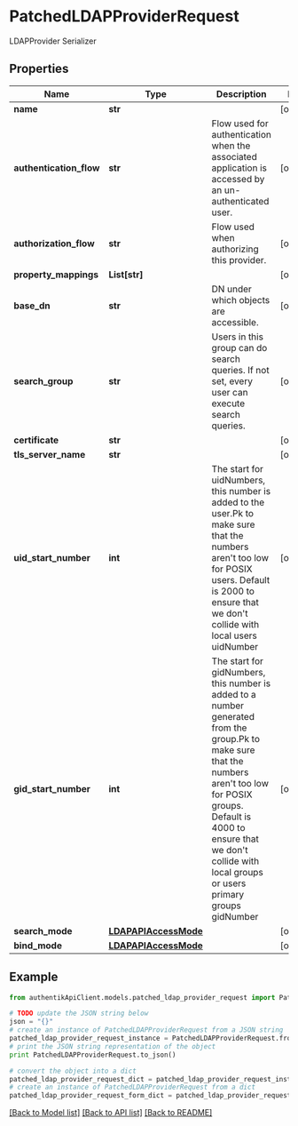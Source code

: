 # PatchedLDAPProviderRequest

LDAPProvider Serializer

## Properties
Name | Type | Description | Notes
------------ | ------------- | ------------- | -------------
**name** | **str** |  | [optional] 
**authentication_flow** | **str** | Flow used for authentication when the associated application is accessed by an un-authenticated user. | [optional] 
**authorization_flow** | **str** | Flow used when authorizing this provider. | [optional] 
**property_mappings** | **List[str]** |  | [optional] 
**base_dn** | **str** | DN under which objects are accessible. | [optional] 
**search_group** | **str** | Users in this group can do search queries. If not set, every user can execute search queries. | [optional] 
**certificate** | **str** |  | [optional] 
**tls_server_name** | **str** |  | [optional] 
**uid_start_number** | **int** | The start for uidNumbers, this number is added to the user.Pk to make sure that the numbers aren&#39;t too low for POSIX users. Default is 2000 to ensure that we don&#39;t collide with local users uidNumber | [optional] 
**gid_start_number** | **int** | The start for gidNumbers, this number is added to a number generated from the group.Pk to make sure that the numbers aren&#39;t too low for POSIX groups. Default is 4000 to ensure that we don&#39;t collide with local groups or users primary groups gidNumber | [optional] 
**search_mode** | [**LDAPAPIAccessMode**](LDAPAPIAccessMode.md) |  | [optional] 
**bind_mode** | [**LDAPAPIAccessMode**](LDAPAPIAccessMode.md) |  | [optional] 

## Example

```python
from authentikApiClient.models.patched_ldap_provider_request import PatchedLDAPProviderRequest

# TODO update the JSON string below
json = "{}"
# create an instance of PatchedLDAPProviderRequest from a JSON string
patched_ldap_provider_request_instance = PatchedLDAPProviderRequest.from_json(json)
# print the JSON string representation of the object
print PatchedLDAPProviderRequest.to_json()

# convert the object into a dict
patched_ldap_provider_request_dict = patched_ldap_provider_request_instance.to_dict()
# create an instance of PatchedLDAPProviderRequest from a dict
patched_ldap_provider_request_form_dict = patched_ldap_provider_request.from_dict(patched_ldap_provider_request_dict)
```
[[Back to Model list]](../README.md#documentation-for-models) [[Back to API list]](../README.md#documentation-for-api-endpoints) [[Back to README]](../README.md)


